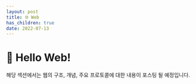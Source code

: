 ```yaml
---
layout: post
title: 🌐 Web
has_children: true
date: 2022-07-13
---
```


# 👋 Hello Web!
해당 섹션에서는 웹의 구조, 개념, 주요 프로토콜에 대한 내용이 포스팅 될 예정입니다.

